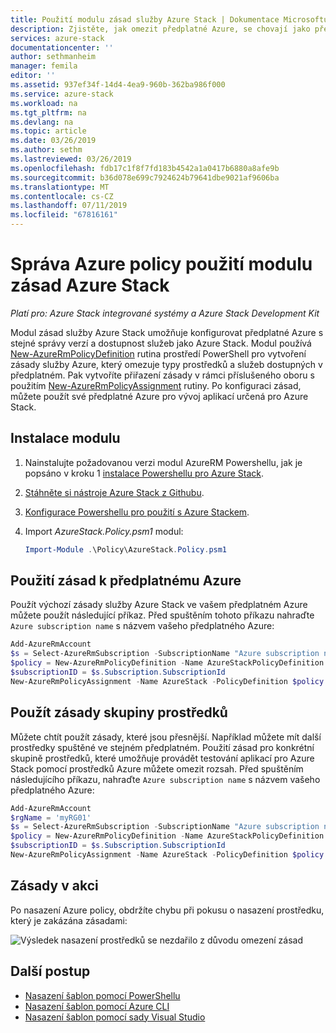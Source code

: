 ```yaml
---
title: Použití modulu zásad služby Azure Stack | Dokumentace Microsoftu
description: Zjistěte, jak omezit předplatné Azure, se chovají jako předplatnému Azure Stack
services: azure-stack
documentationcenter: ''
author: sethmanheim
manager: femila
editor: ''
ms.assetid: 937ef34f-14d4-4ea9-960b-362ba986f000
ms.service: azure-stack
ms.workload: na
ms.tgt_pltfrm: na
ms.devlang: na
ms.topic: article
ms.date: 03/26/2019
ms.author: sethm
ms.lastreviewed: 03/26/2019
ms.openlocfilehash: fdb17c1f8f7fd183b4542a1a0417b6880a8afe9b
ms.sourcegitcommit: b36d078e699c7924624b79641dbe9021af9606ba
ms.translationtype: MT
ms.contentlocale: cs-CZ
ms.lasthandoff: 07/11/2019
ms.locfileid: "67816161"
---
```

# <a name="manage-azure-policy-using-the-azure-stack-policy-module"></a>Správa Azure policy použití modulu zásad Azure Stack

*Platí pro: Azure Stack integrované systémy a Azure Stack Development Kit*

Modul zásad služby Azure Stack umožňuje konfigurovat předplatné Azure s stejné správy verzí a dostupnost služeb jako Azure Stack. Modul používá [New-AzureRmPolicyDefinition](/powershell/module/azurerm.resources/new-azurermpolicydefinition) rutina prostředí PowerShell pro vytvoření zásady služby Azure, který omezuje typy prostředků a služeb dostupných v předplatném. Pak vytvoříte přiřazení zásady v rámci příslušeného oboru s použitím [New-AzureRmPolicyAssignment](/powershell/module/azurerm.resources/new-azurermpolicyassignment) rutiny. Po konfiguraci zásad, můžete použít své předplatné Azure pro vývoj aplikací určená pro Azure Stack.

## <a name="install-the-module"></a>Instalace modulu

1. Nainstalujte požadovanou verzi modul AzureRM Powershellu, jak je popsáno v kroku 1 [instalace Powershellu pro Azure Stack](../operator/azure-stack-powershell-install.md).
2. [Stáhněte si nástroje Azure Stack z Githubu](../operator/azure-stack-powershell-download.md).
3. [Konfigurace Powershellu pro použití s Azure Stackem](azure-stack-powershell-configure-user.md).
4. Import *AzureStack.Policy.psm1* modul:


   ```powershell
   Import-Module .\Policy\AzureStack.Policy.psm1
   ```

## <a name="apply-policy-to-azure-subscription"></a>Použití zásad k předplatnému Azure

Použít výchozí zásady služby Azure Stack ve vašem předplatném Azure můžete použít následující příkaz. Před spuštěním tohoto příkazu nahraďte `Azure subscription name` s názvem vašeho předplatného Azure:

```powershell
Add-AzureRmAccount
$s = Select-AzureRmSubscription -SubscriptionName "Azure subscription name"
$policy = New-AzureRmPolicyDefinition -Name AzureStackPolicyDefinition -Policy (Get-AzsPolicy)
$subscriptionID = $s.Subscription.SubscriptionId
New-AzureRmPolicyAssignment -Name AzureStack -PolicyDefinition $policy -Scope /subscriptions/$subscriptionID
```

## <a name="apply-policy-to-a-resource-group"></a>Použít zásady skupiny prostředků

Můžete chtít použít zásady, které jsou přesnější. Například můžete mít další prostředky spuštěné ve stejném předplatném. Použití zásad pro konkrétní skupině prostředků, které umožňuje provádět testování aplikací pro Azure Stack pomocí prostředků Azure můžete omezit rozsah. Před spuštěním následujícího příkazu, nahraďte `Azure subscription name` s názvem vašeho předplatného Azure:

```powershell
Add-AzureRmAccount
$rgName = 'myRG01'
$s = Select-AzureRmSubscription -SubscriptionName "Azure subscription name"
$policy = New-AzureRmPolicyDefinition -Name AzureStackPolicyDefinition -Policy (Get-AzsPolicy)
$subscriptionID = $s.Subscription.SubscriptionId
New-AzureRmPolicyAssignment -Name AzureStack -PolicyDefinition $policy -Scope /subscriptions/$subscriptionID/resourceGroups/$rgName
```

## <a name="policy-in-action"></a>Zásady v akci

Po nasazení Azure policy, obdržíte chybu při pokusu o nasazení prostředku, který je zakázána zásadami:

![Výsledek nasazení prostředků se nezdařilo z důvodu omezení zásad](./media/azure-stack-policy-module/image1.png)

## <a name="next-steps"></a>Další postup

* [Nasazení šablon pomocí PowerShellu](azure-stack-deploy-template-powershell.md)
* [Nasazení šablon pomocí Azure CLI](azure-stack-deploy-template-command-line.md)
* [Nasazení šablon pomocí sady Visual Studio](azure-stack-deploy-template-visual-studio.md)
